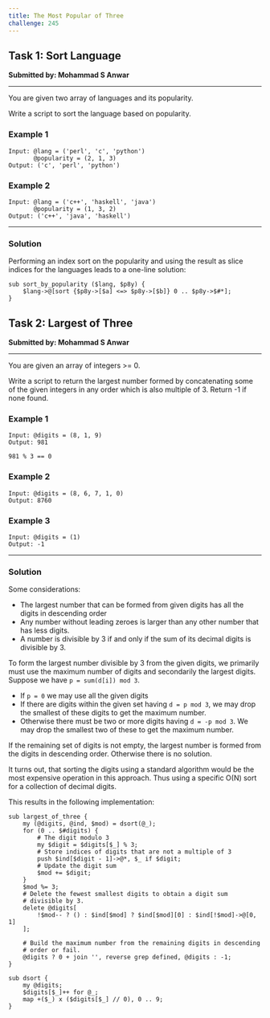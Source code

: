 ```yaml
---
title: The Most Popular of Three
challenge: 245
---
```


## Task 1: Sort Language
**Submitted by: Mohammad S Anwar**

---
You are given two array of languages and its popularity.

Write a script to sort the language based on popularity.

### Example 1
```
Input: @lang = ('perl', 'c', 'python')
       @popularity = (2, 1, 3)
Output: ('c', 'perl', 'python')
```
### Example 2
```
Input: @lang = ('c++', 'haskell', 'java')
       @popularity = (1, 3, 2)
Output: ('c++', 'java', 'haskell')
```
---
### Solution
Performing an index sort on the popularity and using the result as slice indices for the languages leads to a one-line solution:
```
sub sort_by_popularity ($lang, $p8y) {
	$lang->@[sort {$p8y->[$a] <=> $p8y->[$b]} 0 .. $p8y->$#*];
}

```

## Task 2: Largest of Three
**Submitted by: Mohammad S Anwar**

---
You are given an array of integers >= 0.

Write a script to return the largest number formed by concatenating some of the given integers in any order which is also multiple of 3. Return -1 if none found.

### Example 1
```
Input: @digits = (8, 1, 9)
Output: 981

981 % 3 == 0

```
### Example 2
```
Input: @digits = (8, 6, 7, 1, 0)
Output: 8760
```
### Example 3
```
Input: @digits = (1)
Output: -1
```
---

### Solution
Some considerations:

  * The largest number that can be formed from given digits has all the digits in descending order
  * Any number without leading zeroes is larger than any other number that has less digits.
  * A number is divisible by 3 if and only if the sum of its decimal digits is divisible by 3.

To form the largest number divisible by 3 from the given digits, we primarily must use the maximum number of digits and secondarily the largest digits.
Suppose we have `p = sum(d[i]) mod 3`.

  * If `p = 0` we may use all the given digits
  * If there are digits within the given set having `d = p mod 3`, we may drop the smallest of these digits to get the maximum number.
  * Otherwise there must be two or more digits having `d = -p mod 3`. We may drop the smallest two of these to get the maximum number.

If the remaining set of digits is not empty, the largest number is formed from the digits in descending order.
Otherwise there is no solution.

It turns out, that sorting the digits using a standard algorithm would
be the most expensive operation in this approach.  Thus using a specific
O(N) sort for a collection of decimal digits.

This results in the following implementation:
```
sub largest_of_three {
    my (@digits, @ind, $mod) = dsort(@_);
    for (0 .. $#digits) {
        # The digit modulo 3
        my $digit = $digits[$_] % 3;
        # Store indices of digits that are not a multiple of 3
        push $ind[$digit - 1]->@*, $_ if $digit;
        # Update the digit sum
        $mod += $digit;
    }
    $mod %= 3;
    # Delete the fewest smallest digits to obtain a digit sum
    # divisible by 3.
    delete @digits[
        !$mod-- ? () : $ind[$mod] ? $ind[$mod][0] : $ind[!$mod]->@[0, 1]
    ];

    # Build the maximum number from the remaining digits in descending
    # order or fail.
    @digits ? 0 + join '', reverse grep defined, @digits : -1;
}

sub dsort {
    my @digits;
    $digits[$_]++ for @_;
    map +($_) x ($digits[$_] // 0), 0 .. 9;
}

```
